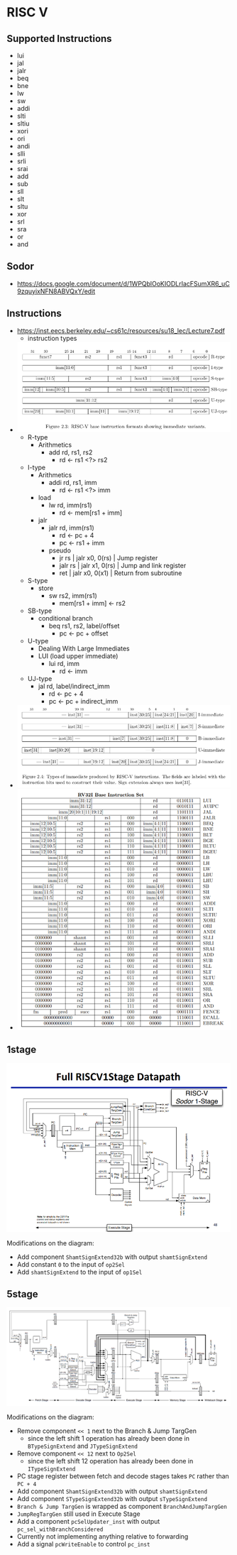 # RISC V

## Supported Instructions

- lui
- jal
- jalr
- beq
- bne
- lw
- sw
- addi
- slti
- sltiu
- xori
- ori
- andi
- slli
- srli
- srai
- add
- sub
- sll
- slt
- sltu
- xor
- srl
- sra
- or
- and

## Sodor

- <https://docs.google.com/document/d/1WPQblOoKIODLrIacFSumXR6_uC9zquyixNFN8ABVQxY/edit>

## Instructions

- <https://inst.eecs.berkeley.edu/~cs61c/resources/su18_lec/Lecture7.pdf>
    - instruction types
- ![](img/instructionTypes.png)
    - R-type
        - Arithmetics
            - add rd, rs1, rs2
                - rd <- rs1 <?> rs2
    - I-type
        - Arithmetics
            - addi rd, rs1, imm
                - rd <- rs1 <?> imm
        - load
            - lw rd, imm(rs1)
                - rd <- mem[rs1 + imm]
        - jalr
            - jalr rd, imm(rs1)
                - rd <- pc + 4
                - pc <- rs1 + imm
            - pseudo
                - jr rs | jalr x0, 0(rs) | Jump register
                - jalr rs | jalr x1, 0(rs) | Jump and link register
                - ret | jalr x0, 0(x1) | Return from subroutine
    - S-type
        - store
            - sw rs2, imm(rs1)
                - mem[rs1 + imm] <- rs2
    - SB-type
        - conditional branch
            - beq rs1, rs2, label/offset
                - pc <- pc + offset
    - U-type
        - Dealing With Large Immediates
        - LUI (load upper immediate)
            - lui rd, imm
                - rd <- imm
    - UJ-type
        - jal rd, label/indirect_imm
            - rd <- pc + 4
            - pc <- pc + indirect_imm
- ![](img/immediate.png)
- ![](img/2020-09-29-20-12-04.png)

## 1stage

![sodor-spinal_a_RISC_V_core.png](1stage/sodor-spinal_a_RISC_V_core.png)

Modifications on the diagram:

- Add component `ShamtSignExtend32b` with output `shamtSignExtend`
- Add constant `0` to the input of `op2Sel`
- Add `shamtSignExtend` to the input of `op1Sel`

## 5stage

![rv32_5stage_block_diagram.png](5stage/rv32_5stage_block_diagram.png)

Modifications on the diagram:

- Remove component `<< 1` next to the Branch & Jump TargGen
    - since the left shift 1 operation has already been done in `BTypeSignExtend` and `JTypeSignExtend`
- Remove component `<< 12` next to `Op2Sel`
    - since the left shift 12 operation has already been done in `ITypeSignExtend`
- PC stage register between fetch and decode stages takes `PC` rather than `PC + 4`
- Add component `ShamtSignExtend32b` with output `shamtSignExtend`
- Add component `STypeSignExtend32b` with output `sTypeSignExtend`
- `Branch & Jump TargGen` is wrapped as component `BranchAndJumpTargGen`
- `JumpRegTargGen` still used in Execute Stage
- Add a component `pcSelUpdater_inst` with output `pc_sel_withBranchConsidered`
- Currently not implementing anything relative to forwarding
- Add a signal `pcWriteEnable` to control `pc_inst`
